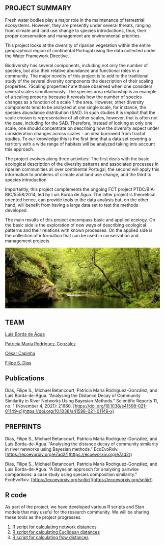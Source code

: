 ## PROJECT SUMMARY

Fresh water bodies play a major role in the maintenance of terrestrial ecosystems. However, they are presently under several threats, ranging from climate and land use change to species introductions, thus, their proper conservation and management are environmental priorities. 

This project looks at the diversity of riparian vegetation within the entire geographical region of continental Portugal using the data collected under the Water Framework Directive. 

Biodiversity has several components, including not only the number of species, but also their relative abundance and functional roles in a community. The major novelty of this project is to add to the traditional study of the several diversity components the description of their scaling properties. ?Scaling properties? are those observed when one considers several scales simultaneously. The species area relationship is an example of a scaling property because it reveals how the number of species changes as a function of a scale ? the area. However, other diversity components tend to be analyzed at one single scale, for instance, the species abundance distribution (SAD). In such studies it is implicit that the scale chosen is representative of all other scales, however, that is often not the case, including for the SAD. Therefore, instead of looking at only one scale, one should concentrate on describing how the diversity aspect under consideration changes across scales - an idea borrowed from fractal studies. To our knowledge this is the first time that a data set covering a territory with a wide range of habitats will be analyzed taking into account this approach.

The project evolves along three activities: The first deals with the basic ecological description of the diversity patterns and associated processes in riparian communities all over continental Portugal, the second will apply this information to problems of climate and land use change, and the third to species introduction. 

Importantly, this project complements the ongoing FCT project PTDC/BIA-BIC/5558/2014, led by  Luís Borda de Água. The latter project is theoretical oriented hence, can provide tools to the data analysis but, on the other hand, will benefit from having a large data set to test the methods developed. 

The main results of this project encompass basic and applied ecology. On the basic side is the exploration of new ways of describing ecological patterns and their relations with known processes. On the applied side is the collection of information that can be used in conservation and management projects. 


<img src="https://raw.githubusercontent.com/riverscale-proj/riverscale-proj.github.io/master/river.png" alt="river"/>


## TEAM

[Luís Borda de Água](http://www.isa.ulisboa.pt/inbio/theoeco/people/index.html#lbordadeagua)

[Patricia María Rodríguez-González](https://www.researchgate.net/profile/Patricia_Rodriguez-Gonzalez)

[César Capinha](http://www.isa.ulisboa.pt/inbio/theoeco/people/index.html#ccapinha)

[Filipe S. Dias](https://fsdias.github.io/)


## Publications

Dias, Filipe S., Michael Betancourt, Patricia María Rodríguez-González, and Luís Borda-de-Água. “Analysing the Distance Decay of Community Similarity in River Networks Using Bayesian Methods.” Scientific Reports 11, no. 1 (November 4, 2021): 21660. [https://doi.org/10.1038/s41598-021-01149-x](https://doi.org/10.1038/s41598-021-01149-x)


## PREPRINTS

Dias, Filipe S., Michael Betancourt, Patricia María Rodríguez-González, and Luís Borda-de-Água. “Analysing the distance decay of community similarity in river networks using Bayesian methods.” EcoEvoRxiv. [https://ecoevorxiv.org/e7ad2/](https://ecoevorxiv.org/e7ad2/)

Dias, Filipe S., Michael Betancourt, Patricia María Rodríguez-González, and Luís Borda-de-Água. “A Bayesian approach for analysing pairwise comparisons: a case study using species composition similarity.” EcoEvoRxiv. [https://ecoevorxiv.org/sn5jr/](https://ecoevorxiv.org/sn5jr/)



## R code

As part of the project, we have developed various R scripts and Stan models that may useful for the research community. We will be sharing these tools as the project progresses. 

 1. [R script for calculating network distances](https://fsdias.github.io/network_distance/)
 2. [R script for calculating Euclidean distances](https://fsdias.github.io/euclidean_distance.md/)
 3. [R script for calculating flow distances](https://fsdias.github.io/flow_distance.md/)



